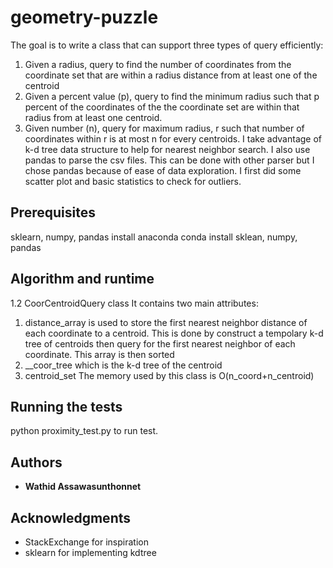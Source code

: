 # geometry-puzzle

The goal is to write a class that can support three types of query efficiently:
1. Given a radius, query to find the number of coordinates from the coordinate set that are
within a radius distance from at least one of the centroid
2. Given a percent value (p), query to find the minimum radius such that p percent of the
coordinates of the the coordinate set are within that radius from at least one centroid.
3. Given number (n), query for maximum radius, r such that number of coordinates within r is
at most n for every centroids.
I take advantage of k-d tree data structure to help for nearest neighbor search. I also use pandas
to parse the csv files. This can be done with other parser but I chose pandas because of ease of
data exploration. I first did some scatter plot and basic statistics to check for outliers.

## Prerequisites

sklearn, numpy, pandas
install anaconda
conda install sklean, numpy, pandas


## Algorithm and runtime

1.2 CoorCentroidQuery class
It contains two main attributes: 
1. distance_array is used to store the first nearest neighbor distance
of each coordinate to a centroid. This is done by construct a tempolary k-d tree of centroids then
query for the first nearest neighbor of each coordinate. This array is then sorted
2. __coor_tree which is the k-d tree of the centroid
3. centroid_set
The memory used by this class is O(n_coord+n_centroid)

## Running the tests

python proximity_test.py to run test.


## Authors

* **Wathid Assawasunthonnet** 

## Acknowledgments

* StackExchange for inspiration
* sklearn for implementing kdtree
